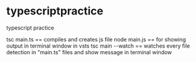 # typescriptpractice
typescript practice

tsc main.ts   == compiles and creates js file
node main.js  == for showing output in terminal window in vsts
tsc main --watch == watches every file detection in "main.ts" files and show message in terminal window